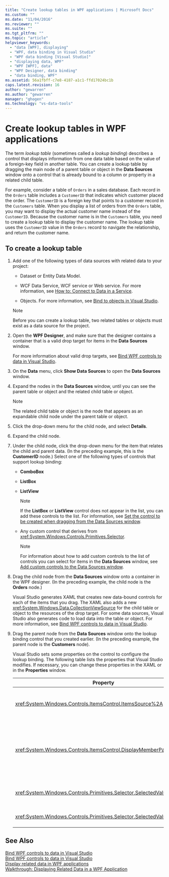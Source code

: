 ```yaml
---
title: "Create lookup tables in WPF applications | Microsoft Docs"
ms.custom: ""
ms.date: "11/04/2016"
ms.reviewer: ""
ms.suite: ""
ms.tgt_pltfrm: ""
ms.topic: "article"
helpviewer_keywords: 
  - "data [WPF], displaying"
  - "WPF, data binding in Visual Studio"
  - "WPF data binding [Visual Studio]"
  - "displaying data, WPF"
  - "WPF [WPF], data"
  - "WPF Designer, data binding"
  - "data binding, WPF"
ms.assetid: 56a1fbff-c7e8-4187-a1c1-ffd17024bc1b
caps.latest.revision: 16
author: "gewarren"
ms.author: "gewarren"
manager: "ghogen"
ms.technology: "vs-data-tools"
---
```

# Create lookup tables in WPF applications
The term *lookup table* (sometimes called a *lookup binding*) describes a control that displays information from one data table based on the value of a foreign-key field in another table. You can create a lookup table by dragging the main node of a parent table or object in the **Data Sources** window onto a control that is already bound to a column or property in a related child table.  
  
 For example, consider a table of `Orders` in a sales database. Each record in the `Orders` table includes a `CustomerID` that indicates which customer placed the order. The `CustomerID` is a foreign key that points to a customer record in the `Customers` table. When you display a list of orders from the `Orders` table, you may want to display the actual customer name instead of the `CustomerID`. Because the customer name is in the `Customers` table, you need to create a lookup table to display the customer name. The lookup table uses the `CustomerID` value in the `Orders` record to navigate the relationship, and return the customer name.  
  
## To create a lookup table  
  
1.  Add one of the following types of data sources with related data to your project:  
  
    -   Dataset or Entity Data Model. 
  
    -   WCF Data Service, WCF service or Web service. For more information, see [How to: Connect to Data in a Service](../data-tools/how-to-connect-to-data-in-a-service.md).  
  
    -   Objects. For more information, see [Bind to objects in Visual Studio](bind-objects-in-visual-studio.md).  
  
    > [!NOTE]
    >  Before you can create a lookup table, two related tables or objects must exist as a data source for the project.  
  
2.  Open the **WPF Designer**, and make sure that the designer contains a container that is a valid drop target for items in the **Data Sources** window.  
  
     For more information about valid drop targets, see [Bind WPF controls to data in Visual Studio](../data-tools/bind-wpf-controls-to-data-in-visual-studio.md).  
  
3.  On the **Data** menu, click **Show Data Sources** to open the **Data Sources** window.  
  
4.  Expand the nodes in the **Data Sources** window, until you can see the parent table or object and the related child table or object.  
  
    > [!NOTE]
    >  The related child table or object is the node that appears as an expandable child node under the parent table or object.  
  
5.  Click the drop-down menu for the child node, and select **Details**.  
  
6.  Expand the child node.  
  
7.  Under the child node, click the drop-down menu for the item that relates the child and parent data. (In the preceding example, this is the **CustomerID** node.) Select one of the following types of controls that support lookup binding:  
  
    -   **ComboBox**  
  
    -   **ListBox**  
  
    -   **ListView**  
  
        > [!NOTE]
        >  If the **ListBox** or **ListView** control does not appear in the list, you can add these controls to the list. For information, see [Set the control to be created when dragging from the Data Sources window](../data-tools/set-the-control-to-be-created-when-dragging-from-the-data-sources-window.md).  
  
    -   Any custom control that derives from <xref:System.Windows.Controls.Primitives.Selector>.  
  
        > [!NOTE]
        >  For information about how to add custom controls to the list of controls you can select for items in the **Data Sources** window, see [Add custom controls to the Data Sources window](../data-tools/add-custom-controls-to-the-data-sources-window.md).  
  
8.  Drag the child node from the **Data Sources** window onto a container in the WPF designer. (In the preceding example, the child node is the **Orders** node.)  
  
     Visual Studio generates XAML that creates new data-bound controls for each of the items that you drag. The XAML also adds a new <xref:System.Windows.Data.CollectionViewSource> for the child table or object to the resources of the drop target. For some data sources, Visual Studio also generates code to load data into the table or object. For more information, see [Bind WPF controls to data in Visual Studio](../data-tools/bind-wpf-controls-to-data-in-visual-studio.md).  
  
9. Drag the parent node from the **Data Sources** window onto the lookup binding control that you created earlier. (In the preceding example, the parent node is the **Customers** node).  
  
     Visual Studio sets some properties on the control to configure the lookup binding. The following table lists the properties that Visual Studio modifies. If necessary, you can change these properties in the XAML or in the **Properties** window.  
  
    |Property|Explanation of setting|  
    |--------------|----------------------------|  
    |<xref:System.Windows.Controls.ItemsControl.ItemsSource%2A>|This property specifies the collection or binding that is used to get the data that is displayed in the control. Visual Studio sets this property to the <xref:System.Windows.Data.CollectionViewSource> for the parent data you dragged to the control.|  
    |<xref:System.Windows.Controls.ItemsControl.DisplayMemberPath%2A>|This property specifies the path of the data item that is displayed in the control. Visual Studio sets this property to the first column or property in the parent data, after the primary key, that has a string data type.<br /><br /> If you want to display a different column or property in the parent data, change this property to the path of a different property.|  
    |<xref:System.Windows.Controls.Primitives.Selector.SelectedValue%2A>|Visual Studio binds this property to the column or property of the child data that you dragged to the designer. This is the foreign key to the parent data.|  
    |<xref:System.Windows.Controls.Primitives.Selector.SelectedValuePath%2A>|Visual Studio sets this property to the path of the column or property of the child data that is the foreign key to the parent data.|  
  
## See Also  
 [Bind WPF controls to data in Visual Studio](../data-tools/bind-wpf-controls-to-data-in-visual-studio.md)   
 [Bind WPF controls to data in Visual Studio](../data-tools/bind-wpf-controls-to-data-in-visual-studio.md)   
 [Display related data in WPF applications](../data-tools/display-related-data-in-wpf-applications.md)   
 [Walkthrough: Displaying Related Data in a WPF Application](../data-tools/display-related-data-in-wpf-applications.md)